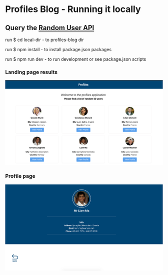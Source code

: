 # Profiles Blog - Running it locally
## Query the [Random User API ](https://randomuser.me/api/?results=50&seed=somethingfun)


run $ cd local-dir - to profiles-blog dir

run $ npm install - to install package.json packages

run $ npm run dev - to run development or see package.json scripts

### Landing page results

![Homeview](https://github.com/Mitso/profiles-blog/blob/master/homeview.png?raw=true)

### Profile page
![Profile](https://github.com/Mitso/profiles-blog/blob/master/profile.png?raw=true)
